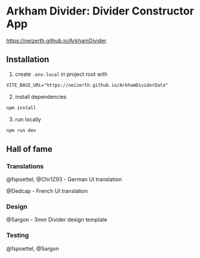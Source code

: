 # Arkham Divider: Divider Constructor App

https://neizerth.github.io/ArkhamDivider

## Installation

1. create `.env.local` in project root with

```txt
VITE_BASE_URL="https://neizerth.github.io/ArkhamDividerData"
```

2. install dependencies

```bash
npm install
```

3. run locally

```bash
npm run dev
```

## Hall of fame

### Translations

@fspoettel, @Chr1Z93 - German UI translation

@Dedcap - French UI translation

### Design

@5argon - 3mm Divider design template

### Testing

@fspoettel, @5argon